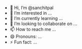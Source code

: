 - 👋 Hi, I’m @sanchitpal
- 👀 I’m interested in ...
- 🌱 I’m currently learning ...
- 💞️ I’m looking to collaborate on ...
- 📫 How to reach me ...
- 😄 Pronouns: ...
- ⚡ Fun fact: ...

<!---
sanchitpal/sanchitpal is a ✨ special ✨ repository because its `README.md` (this file) appears on your GitHub profile.
You can click the Preview link to take a look at your changes.
--->
